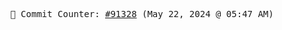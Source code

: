 <p align="center">
    <samp>
        📮 Commit Counter: <a href="https://github.com/Javascript-void0/Javascript-void0/commits/main">#91328</a> (May 22, 2024 @ 05:47 AM)
    </samp>
</p>